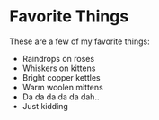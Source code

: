 # Favorite Things

These are a few of my favorite things:

- Raindrops on roses
- Whiskers on kittens
- Bright copper kettles
- Warm woolen mittens
- Da da da da da dah..
- Just kidding